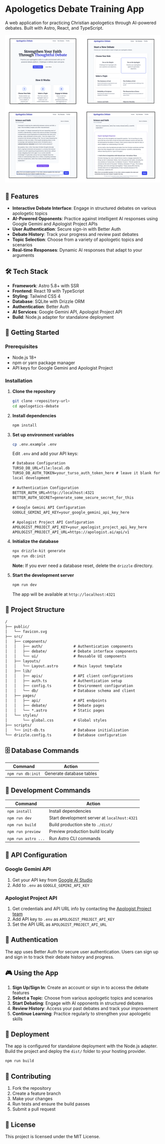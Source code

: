 # Apologetics Debate Training App

A web application for practicing Christian apologetics through AI-powered debates. Built with Astro, React, and TypeScript.

![App Screenshot](media/app-screenshot.png)

## 🎯 Features

- **Interactive Debate Interface**: Engage in structured debates on various apologetic topics
- **AI-Powered Opponents**: Practice against intelligent AI responses using Google Gemini and Apologist Project APIs
- **User Authentication**: Secure sign-in with Better Auth
- **Debate History**: Track your progress and review past debates
- **Topic Selection**: Choose from a variety of apologetic topics and scenarios
- **Real-time Responses**: Dynamic AI responses that adapt to your arguments

## 🛠 Tech Stack

- **Framework**: Astro 5.8+ with SSR
- **Frontend**: React 19 with TypeScript
- **Styling**: Tailwind CSS 4
- **Database**: SQLite with Drizzle ORM
- **Authentication**: Better Auth
- **AI Services**: Google Gemini API, Apologist Project API
- **Build**: Node.js adapter for standalone deployment

## 🚀 Getting Started

### Prerequisites

- Node.js 18+
- npm or yarn package manager
- API keys for Google Gemini and Apologist Project

### Installation

1. **Clone the repository**
   ```bash
   git clone <repository-url>
   cd apologetics-debate
   ```

2. **Install dependencies**
   ```bash
   npm install
   ```

3. **Set up environment variables**
   ```bash
   cp .env.example .env
   ```

   Edit `.env` and add your API keys:
   ```env
   # Database Configuration
   TURSO_DB_URL=file:local.db
   TURSO_DB_AUTH_TOKEN=your_turso_auth_token_here # leave it blank for local developmemt

   # Authentication Configuration
   BETTER_AUTH_URL=http://localhost:4321
   BETTER_AUTH_SECRET=generate_some_secure_secret_for_this

   # Google Gemini API Configuration
   GOOGLE_GEMINI_API_KEY=your_google_gemini_api_key_here

   # Apologist Project API Configuration
   APOLOGIST_PROJECT_API_KEY=your_apologist_project_api_key_here
   APOLOGIST_PROJECT_API_URL=https://apologist.ai/api/v1
   ```

4. **Initialize the database**
   ```bash
   npx drizzle-kit generate
   npm run db:init
   ```

   **Note:** If you ever need a database reset, delete the `drizzle` directory.

5. **Start the development server**
   ```bash
   npm run dev
   ```

   The app will be available at `http://localhost:4321`

## 📁 Project Structure

```
/
├── public/
│   └── favicon.svg
├── src/
│   ├── components/
│   │   ├── auth/              # Authentication components
│   │   ├── debate/            # Debate interface components
│   │   └── ui/                # Reusable UI components
│   ├── layouts/
│   │   └── Layout.astro       # Main layout template
│   ├── lib/
│   │   ├── apis/              # API client configurations
│   │   ├── auth.ts            # Authentication setup
│   │   ├── config.ts          # Environment configuration
│   │   └── db/                # Database schema and client
│   ├── pages/
│   │   ├── api/               # API endpoints
│   │   ├── debate/            # Debate pages
│   │   └── *.astro            # Static pages
│   └── styles/
│       └── global.css         # Global styles
├── scripts/
│   └── init-db.ts             # Database initialization
└── drizzle.config.ts          # Database configuration
```

## 🗄️ Database Commands

| Command | Action |
|---------|--------|
| `npm run db:init` | Generate database tables |

## 🔧 Development Commands

| Command | Action |
|---------|--------|
| `npm install` | Install dependencies |
| `npm run dev` | Start development server at `localhost:4321` |
| `npm run build` | Build production site to `./dist/` |
| `npm run preview` | Preview production build locally |
| `npm run astro ...` | Run Astro CLI commands |

## 🔑 API Configuration

### Google Gemini API
1. Get your API key from [Google AI Studio](https://aistudio.google.com/apikey)
2. Add to `.env` as `GOOGLE_GEMINI_API_KEY`

### Apologist Project API
1. Get credentials and API URL info by contacting the [Apologist Project team](https://apologistproject.org/contact)
2. Add API key to `.env` as `APOLOGIST_PROJECT_API_KEY`
3. Set the API URL as `APOLOGIST_PROJECT_API_URL`

## 🔐 Authentication

The app uses Better Auth for secure user authentication. Users can sign up and sign in to track their debate history and progress.

## 🎮 Using the App

1. **Sign Up/Sign In**: Create an account or sign in to access the debate features
2. **Select a Topic**: Choose from various apologetic topics and scenarios
3. **Start Debating**: Engage with AI opponents in structured debates
4. **Review History**: Access your past debates and track your improvement
5. **Continue Learning**: Practice regularly to strengthen your apologetic skills

## 🚢 Deployment

The app is configured for standalone deployment with the Node.js adapter. Build the project and deploy the `dist/` folder to your hosting provider.

```bash
npm run build
```

## 🤝 Contributing

1. Fork the repository
2. Create a feature branch
3. Make your changes
4. Run tests and ensure the build passes
5. Submit a pull request

## 📄 License

This project is licensed under the MIT License.
